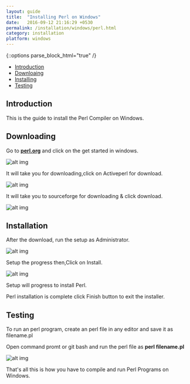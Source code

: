 ```yaml
---
layout: guide
title:  "Installing Perl on Windows"
date:   2016-09-12 21:16:29 +0530
permalink: /installation/windows/perl.html
category: installation
platform: windows
---
```


{::options parse_block_html="true" /}


* [Introduction](#introduction)
* [Downloaing](#downloading)
* [Installing](#installation)
* [Testing](#testing)

<section class="wrapper">

## Introduction
This is the guide to install the Perl Compiler on Windows.

## Downloading
Go to **[perl.org](https://www.perl.org/get.html)** and click on the get started in windows.

![alt img](//static.aroliant.net/images/compile.work/perl-windows/1.PNG)

It will take you for downloading,click on Activeperl for download. 
 
![alt img](//static.aroliant.net/images/compile.work/perl-windows/2.PNG)


It will take you to sourceforge for downloading & click download.


![alt img](//static.aroliant.net/images/compile.work/perl-windows/3.PNG) 

## Installation

After the download, run the setup as Administrator.

![alt img](//static.aroliant.net/images/compile.work/golang-windows/3.PNG)

Setup the progress then,Click on Install.

![alt img](//static.aroliant.net/images/compile.work/golang-windows/4.PNG)

Setup will progress to install Perl.

Perl installation is complete click Finish button to exit the installer.


## Testing

 To run an perl program, create an perl file in any editor and save it as filename.pl

 Open command promt or git bash and run the perl file as **perl filename.pl**

![alt img](//static.aroliant.net/images/compile.work/golang-windows/5.PNG)

That's all this is how you have to compile and run Perl Programs on Windows.
</section>
